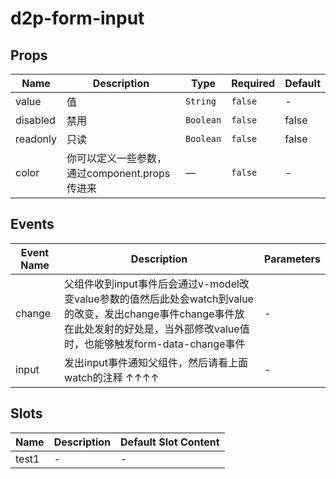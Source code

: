 # d2p-form-input

## Props

<!-- @vuese:d2p-form-input:props:start -->
|Name|Description|Type|Required|Default|
|---|---|---|---|---|
|value|值|`String`|`false`|-|
|disabled|禁用|`Boolean`|`false`|false|
|readonly|只读|`Boolean`|`false`|false|
|color|你可以定义一些参数，通过component.props传进来|—|`false`|-|

<!-- @vuese:d2p-form-input:props:end -->


## Events

<!-- @vuese:d2p-form-input:events:start -->
|Event Name|Description|Parameters|
|---|---|---|
|change|父组件收到input事件后会通过v-model改变value参数的值然后此处会watch到value的改变，发出change事件change事件放在此处发射的好处是，当外部修改value值时，也能够触发form-data-change事件|-|
|input|发出input事件通知父组件，然后请看上面watch的注释 ↑↑↑↑|-|

<!-- @vuese:d2p-form-input:events:end -->


## Slots

<!-- @vuese:d2p-form-input:slots:start -->
|Name|Description|Default Slot Content|
|---|---|---|
|test1|-|-|

<!-- @vuese:d2p-form-input:slots:end -->


